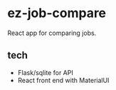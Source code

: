 # ez-job-compare
React app for comparing jobs. 

## tech
- Flask/sqlite for API
- React front end with MaterialUI